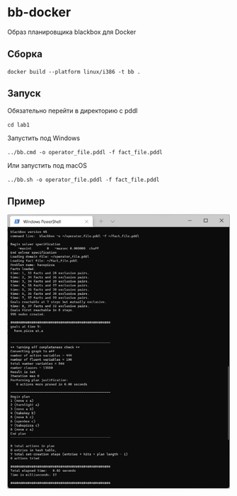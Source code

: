 # bb-docker
Образ планировщика blackbox для Docker

## Сборка
``docker build --platform linux/i386 -t bb .``

## Запуск
Обязательно перейти в директорию с pddl

``cd lab1``

Запустить под Windows

``../bb.cmd -o operator_file.pddl -f fact_file.pddl``

Или запустить под macOS

``../bb.sh -o operator_file.pddl -f fact_file.pddl``

## Пример
![alt text](result.jpg)
